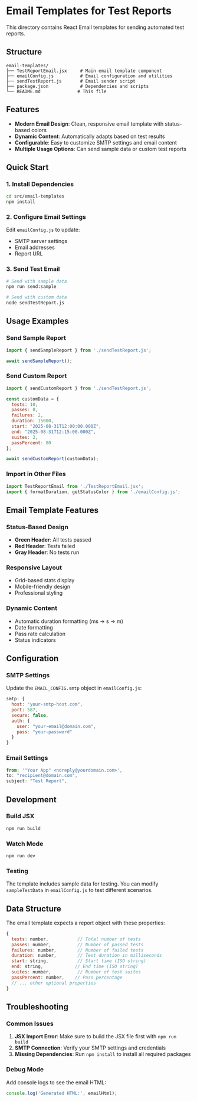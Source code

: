 # Email Templates for Test Reports

This directory contains React Email templates for sending automated test reports.

## Structure

```
email-templates/
├── TestReportEmail.jsx     # Main email template component
├── emailConfig.js          # Email configuration and utilities
├── sendTestReport.js       # Email sender script
├── package.json            # Dependencies and scripts
└── README.md              # This file
```

## Features

- **Modern Email Design**: Clean, responsive email template with status-based colors
- **Dynamic Content**: Automatically adapts based on test results
- **Configurable**: Easy to customize SMTP settings and email content
- **Multiple Usage Options**: Can send sample data or custom test reports

## Quick Start

### 1. Install Dependencies

```bash
cd src/email-templates
npm install
```

### 2. Configure Email Settings

Edit `emailConfig.js` to update:
- SMTP server settings
- Email addresses
- Report URL

### 3. Send Test Email

```bash
# Send with sample data
npm run send:sample

# Send with custom data
node sendTestReport.js
```

## Usage Examples

### Send Sample Report

```javascript
import { sendSampleReport } from './sendTestReport.js';

await sendSampleReport();
```

### Send Custom Report

```javascript
import { sendCustomReport } from './sendTestReport.js';

const customData = {
  tests: 10,
  passes: 8,
  failures: 2,
  duration: 15000,
  start: "2025-08-31T12:00:00.000Z",
  end: "2025-08-31T12:15:00.000Z",
  suites: 2,
  passPercent: 80
};

await sendCustomReport(customData);
```

### Import in Other Files

```javascript
import TestReportEmail from './TestReportEmail.jsx';
import { formatDuration, getStatusColor } from './emailConfig.js';
```

## Email Template Features

### Status-Based Design
- **Green Header**: All tests passed
- **Red Header**: Tests failed
- **Gray Header**: No tests run

### Responsive Layout
- Grid-based stats display
- Mobile-friendly design
- Professional styling

### Dynamic Content
- Automatic duration formatting (ms → s → m)
- Date formatting
- Pass rate calculation
- Status indicators

## Configuration

### SMTP Settings
Update the `EMAIL_CONFIG.smtp` object in `emailConfig.js`:

```javascript
smtp: {
  host: "your-smtp-host.com",
  port: 587,
  secure: false,
  auth: {
    user: "your-email@domain.com",
    pass: "your-password"
  }
}
```

### Email Settings
```javascript
from: '"Your App" <noreply@yourdomain.com>',
to: "recipient@domain.com",
subject: "Test Report",
```

## Development

### Build JSX
```bash
npm run build
```

### Watch Mode
```bash
npm run dev
```

### Testing
The template includes sample data for testing. You can modify `sampleTestData` in `emailConfig.js` to test different scenarios.

## Data Structure

The email template expects a report object with these properties:

```javascript
{
  tests: number,           // Total number of tests
  passes: number,          // Number of passed tests
  failures: number,        // Number of failed tests
  duration: number,        // Test duration in milliseconds
  start: string,           // Start time (ISO string)
  end: string,            // End time (ISO string)
  suites: number,          // Number of test suites
  passPercent: number,    // Pass percentage
  // ... other optional properties
}
```

## Troubleshooting

### Common Issues

1. **JSX Import Error**: Make sure to build the JSX file first with `npm run build`
2. **SMTP Connection**: Verify your SMTP settings and credentials
3. **Missing Dependencies**: Run `npm install` to install all required packages

### Debug Mode
Add console logs to see the email HTML:
```javascript
console.log('Generated HTML:', emailHtml);
```
